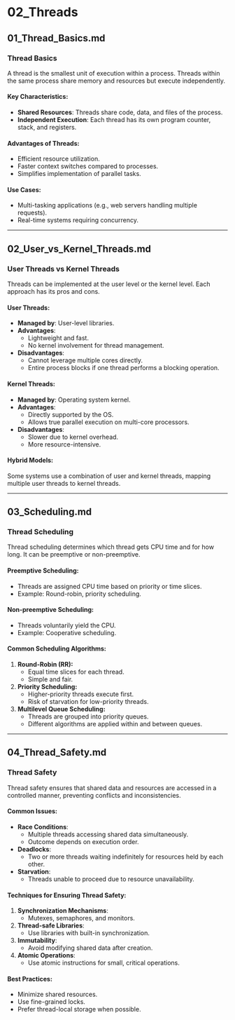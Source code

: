 # 02_Threads

## 01_Thread_Basics.md

### Thread Basics
A thread is the smallest unit of execution within a process. Threads within the same process share memory and resources but execute independently.

#### Key Characteristics:
- **Shared Resources**: Threads share code, data, and files of the process.
- **Independent Execution**: Each thread has its own program counter, stack, and registers.

#### Advantages of Threads:
- Efficient resource utilization.
- Faster context switches compared to processes.
- Simplifies implementation of parallel tasks.

#### Use Cases:
- Multi-tasking applications (e.g., web servers handling multiple requests).
- Real-time systems requiring concurrency.

---

## 02_User_vs_Kernel_Threads.md

### User Threads vs Kernel Threads
Threads can be implemented at the user level or the kernel level. Each approach has its pros and cons.

#### User Threads:
- **Managed by**: User-level libraries.
- **Advantages**:
  - Lightweight and fast.
  - No kernel involvement for thread management.
- **Disadvantages**:
  - Cannot leverage multiple cores directly.
  - Entire process blocks if one thread performs a blocking operation.

#### Kernel Threads:
- **Managed by**: Operating system kernel.
- **Advantages**:
  - Directly supported by the OS.
  - Allows true parallel execution on multi-core processors.
- **Disadvantages**:
  - Slower due to kernel overhead.
  - More resource-intensive.

#### Hybrid Models:
Some systems use a combination of user and kernel threads, mapping multiple user threads to kernel threads.

---

## 03_Scheduling.md

### Thread Scheduling
Thread scheduling determines which thread gets CPU time and for how long. It can be preemptive or non-preemptive.

#### Preemptive Scheduling:
- Threads are assigned CPU time based on priority or time slices.
- Example: Round-robin, priority scheduling.

#### Non-preemptive Scheduling:
- Threads voluntarily yield the CPU.
- Example: Cooperative scheduling.

#### Common Scheduling Algorithms:
1. **Round-Robin (RR):**
   - Equal time slices for each thread.
   - Simple and fair.
2. **Priority Scheduling:**
   - Higher-priority threads execute first.
   - Risk of starvation for low-priority threads.
3. **Multilevel Queue Scheduling:**
   - Threads are grouped into priority queues.
   - Different algorithms are applied within and between queues.

---

## 04_Thread_Safety.md

### Thread Safety
Thread safety ensures that shared data and resources are accessed in a controlled manner, preventing conflicts and inconsistencies.

#### Common Issues:
- **Race Conditions**:
  - Multiple threads accessing shared data simultaneously.
  - Outcome depends on execution order.
- **Deadlocks**:
  - Two or more threads waiting indefinitely for resources held by each other.
- **Starvation**:
  - Threads unable to proceed due to resource unavailability.

#### Techniques for Ensuring Thread Safety:
1. **Synchronization Mechanisms**:
   - Mutexes, semaphores, and monitors.
2. **Thread-safe Libraries**:
   - Use libraries with built-in synchronization.
3. **Immutability**:
   - Avoid modifying shared data after creation.
4. **Atomic Operations**:
   - Use atomic instructions for small, critical operations.

#### Best Practices:
- Minimize shared resources.
- Use fine-grained locks.
- Prefer thread-local storage when possible.

